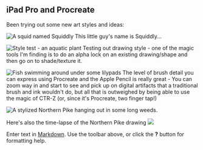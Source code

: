 ## iPad Pro and Procreate

Been trying out some new art styles and ideas:

![A squid named Squiddly]({{site.baseurl}}/Squiddly_-_Color_Corrected-tiny.jpg)
This little guy's name is Squiddly...


![Style test - an aquatic plant]({{site.baseurl}}/alt-long-leaf-weed-tiny.jpg)
Testing out drawing style - one of the magic tools I'm finding is to do an alpha lock on an existing drawing/shape and then go on to shade/texture it.  

![Fish swimming around under some lilypads]({{site.baseurl}}/Fish_Under_Lilly_Pads-tiny.jpg)
The level of brush detail you can express using Procreate and the Apple Pencil is really great - You can zoom way in and start to see and pick up on digital artifacts that a traditional brush and ink wouldn't do, but all that is outweighed by being able to use the magic of CTR-Z (or, since it's Procreate, two finger tap!)

![A stylized Northern Pike hanging out in some long weeds.]({{site.baseurl}}/Happy-Predator_tiny.jpg)

Here's also the time-lapse of the Northern Pike drawing
[![](http://img.youtube.com/vi/OHox7dsdeHo/0.jpg)](http://www.youtube.com/watch?v=OHox7dsdeHo "Happy Predator")


Enter text in [Markdown](http://daringfireball.net/projects/markdown/). Use the toolbar above, or click the **?** button for formatting help.
